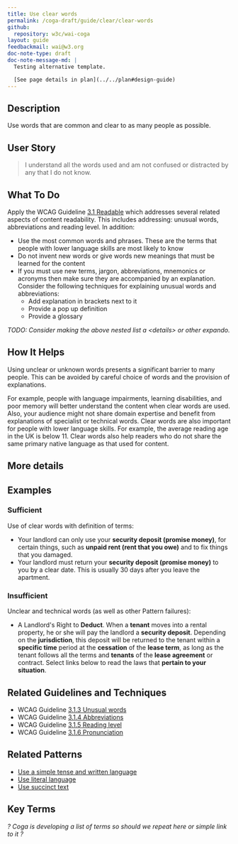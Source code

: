 ```yaml
---
title: Use clear words
permalink: /coga-draft/guide/clear/clear-words
github:
  repository: w3c/wai-coga
layout: guide
feedbackmail: wai@w3.org
doc-note-type: draft
doc-note-message-md: |
  Testing alternative template.

  [See page details in plan](../../plan#design-guide)
---
```


## Description

Use words that are common and clear to as many people as possible.

## User Story

<blockquote class="pull">I understand all the words used and am not confused or distracted by any that I do not know.</blockquote>

## What To Do

Apply the WCAG Guideline [3.1 Readable](https://www.w3.org/WAI/WCAG21/quickref/#readable) which addresses several related aspects of content readability. This includes addressing: unusual words, abbreviations and reading level. In addition:

- Use the most common words and phrases. These are the terms that people with lower language skills are most likely to know
- Do not invent new words or give words new meanings that must be learned for the content
- If you must use new terms, jargon, abbreviations, mnemonics or acronyms then make sure they are accompanied by an explanation. Consider the following techniques for explaining unusual words and abbreviations:
  - Add explanation in brackets next to it
  - Provide a pop up definition
  - Provide a glossary

_TODO: Consider making the above nested list a &lt;details&gt; or other expando._

## How It Helps

Using unclear or unknown words presents a significant barrier to many people. This can be avoided by careful choice of words and the provision of explanations.

For example, people with language impairments, learning disabilities, and poor memory will better understand the content when clear words are used. Also, your audience might not share domain expertise and benefit from explanations of specialist or technical words. Clear words are also important for people with lower language skills. For example, the average reading age in the UK is below 11. Clear words also help readers who do not share the same primary native language as that used for content.

## More details

## Examples

### Sufficient

Use of clear words with definition of terms:

- Your landlord can only use your **security deposit (promise money)**, for certain things, such as **unpaid rent (rent that you owe)** and to fix things that you damaged.
- Your landlord must return your **security deposit (promise money)** to you by a clear date. This is usually 30 days after you leave the apartment.

### Insufficient

Unclear and technical words (as well as other Pattern failures):

- A Landlord's Right to **Deduct**. When a **tenant** moves into a rental property, he or she will pay the landlord a **security deposit**. Depending on the **jurisdiction**, this deposit will be returned to the tenant within a **specific time** period at the **cessation** of the **lease term**, as long as the tenant follows all the terms and **tenants** of the **lease agreement** or contract. Select links below to read the laws that **pertain to your situation**.

## Related Guidelines and Techniques

- WCAG Guideline [3.1.3 Unusual words](https://www.w3.org/WAI/WCAG21/quickref/#unusual-words)
- WCAG Guideline [3.1.4 Abbreviations](https://www.w3.org/WAI/WCAG21/quickref/#abbreviations)
- WCAG Guideline [3.1.5 Reading level](https://www.w3.org/WAI/WCAG21/quickref/#reading-level)
- WCAG Guideline [3.1.6 Pronunciation](https://www.w3.org/WAI/WCAG21/quickref/#pronunciation)

## Related Patterns

- [Use a simple tense and written language](./simple-language)
- [Use literal language](./literal-language)
- [Use succinct text](./succinct-text)

## Key Terms

_? Coga is developing a list of terms so should we repeat here or simple link to it ?_

